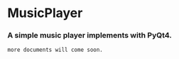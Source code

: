 # MusicPlayer

### A simple music player implements with PyQt4.

    more documents will come soon.





